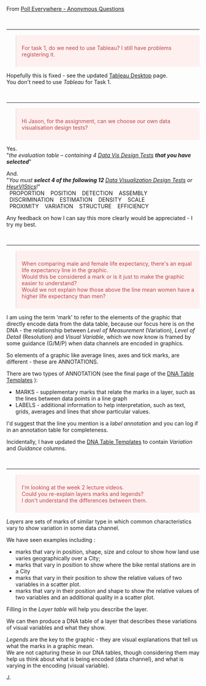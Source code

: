<style>
    blockquote {
        padding-top:0.75em;
        padding-bottom:0.75em;
        color:#b44;
        background-color:#fff0f0;
    }
</style>

From [Poll Everywhere - Anonymous Questions](https://moodle4.city.ac.uk/mod/url/view.php?id=881177)


<br> <hr/>

> For task 1, do we need to use Tableau? I still have problems registering it.

Hopefully this is fixed - see the updated [Tableau Desktop](https://moodle4.city.ac.uk/mod/page/view.php?id=824653) page.<br/>
You don't need to use _Tableau_ for Task 1.

<br> <hr/>

> Hi Jason, for the assignment, can we choose our own data visualisation design tests?

Yes.<br/>
"_the evaluation table – containing 4 [Data Vis Design Tests](https://moodle4.city.ac.uk/mod/resource/view.php?id=824700) **that you have selected**_"

And.<br/>
"_You must **select 4 of the following 12** [Data Visualization Design Tests](https://moodle4.city.ac.uk/mod/resource/view.php?id=824700) or [HeurVIStics](https://moodle4.city.ac.uk/mod/resource/view.php?id=824700)!_"<br/>
&nbsp;&nbsp;PROPORTION&nbsp;&nbsp;&nbsp;&nbsp;POSITION&nbsp;&nbsp;&nbsp;&nbsp;DETECTION&nbsp;&nbsp;&nbsp;&nbsp;ASSEMBLY<br/>
&nbsp;&nbsp;DISCRIMINATION&nbsp;&nbsp;&nbsp;&nbsp;ESTIMATION&nbsp;&nbsp;&nbsp;&nbsp;DENSITY&nbsp;&nbsp;&nbsp;&nbsp;SCALE<br/>
&nbsp;&nbsp;PROXIMITY&nbsp;&nbsp;&nbsp;&nbsp;VARIATION&nbsp;&nbsp;&nbsp;&nbsp;STRUCTURE&nbsp;&nbsp;&nbsp;&nbsp;EFFICIENCY<br/>

Any feedback on how I can say this more clearly would be appreciated - I try my best.

<br> <hr/>

> When comparing male and female life expectancy, there's an equal life expectancy line in the graphic.<br/>
> Would this be considered a mark or is it just to make the graphic easier to understand?<br/>
> Would we not explain how those above the line mean women have a higher life expectancy than men?

I am using the term 'mark' to refer to the elements of the graphic that directly encode data from the data table, because our focus here is on the DNA - the relationship between _Level of Measurement_ (Variation), _Level of Detail_ (Resolution) and _Visual Variable_, which we now know is framed by some guidance (G/M/P) when data channels are encoded in graphics. 

So elements of a graphic like average lines, axes and tick marks, are different - these are ANNOTATIONS.

There are two types of ANNOTATION (see the final page of the [DNA Table Templates](https://moodle4.city.ac.uk/mod/url/view.php?id=824672) ):

 * MARKS - supplementary marks that relate the marks in a layer, such as the lines between data points in a line graph 
 * LABELS - additional information to help interpretation, such as text, grids, averages and lines that show particular values. 

I'd suggest that the line you mention is a _label annotation_ and you can log if in an annotation table for completeness.

Incidentally, I have updated the [DNA Table Templates](https://moodle4.city.ac.uk/mod/url/view.php?id=824672) to contain _Variation_ and _Guidance_ columns.

<br> <hr/>

> I'm looking at the week 2 lecture videos.<br/>
Could you re-explain layers marks and legends?<br/>
I don't understand the differences between them.

_Layers_ are sets of marks of similar type in which common characteristics vary to show variation in some data channel.

We have seen examples including :

 - marks that vary in position, shape, size and colour to show how land use varies geographically over a City;
 - marks that vary in position to show where the bike rental stations are in a City
 - marks that vary in their position to show the relative values of two variables in a scatter plot.
 - marks that vary in their position and shape to show the relative values of two variables and an additional quality in a scatter plot.

Filling in the _Layer table_ will help you describe the layer.

We can then produce a DNA table of a layer that describes these variations of visual variables and what they show.

_Legends_ are the key to the graphic - they are visual explanations that tell us what the marks in a graphic mean.<br/>We are not capturing these in our DNA tables, though considering them may help us think about what is being encoded (data channel), and what is varying in the encoding (visual variable).

J.
